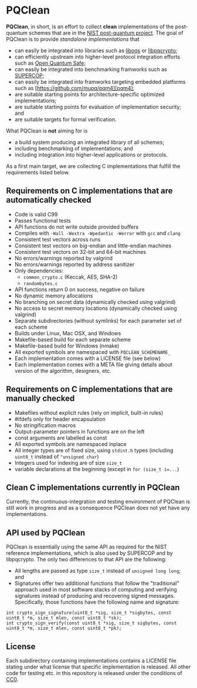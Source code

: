 # PQClean

**PQClean**, in short, is an effort to collect **clean** implementations of the post-quantum
schemes that are in the 
[NIST post-quantum project](https://csrc.nist.gov/projects/post-quantum-cryptography).
The goal of PQClean is to provide *standalone implementations* that 
* can easily be integrated into libraries such as [liboqs](https://openquantumsafe.org/#liboqs) or [libpqcrypto](https://libpqcrypto.org/);
* can efficiently upstream into higher-level protocol integration efforts such as [Open Quantum Safe](https://openquantumsafe.org/#integrations);
* can easily be integrated into benchmarking framworks such as [SUPERCOP](https://bench.cr.yp.to/supercop.shtml);
* can easily be integrated into framworks targeting embedded platforms such as [https://github.com/mupq/pqm4][pqm4];
* are suitable starting points for architecture-specific optimized implementations;
* are suitable starting points for evaluation of implementation security; and
* are suitable targets for formal verification.

What PQClean is **not** aiming for is
* a build system producing an integrated library of all schemes;
* including benchmarking of implementations; and
* including integration into higher-level applications or protocols.

As a first main target, we are collecting C implementations that fulfill the requirements
listed below. 

## Requirements on C implementations that are automatically checked

* Code is valid C99
* Passes functional tests
* API functions do not write outside provided buffers
* Compiles with `-Wall -Wextra -Wpedantic -Werror` with `gcc` and `clang`
* Consistent test vectors across runs
* Consistent test vectors on big-endian and little-endian machines
* Consistent test vectors on 32-bit and 64-bit machines
* No errors/warnings reported by valgrind
* No errors/warnings reported by address sanitizer
* Only dependencies:
  * `common_crypto.c` (Keccak, AES, SHA-2)
  * `randombytes.c`
* API functions return 0 on success, negative on failure
* No dynamic memory allocations
* No branching on secret data (dynamically checked using valgrind)
* No access to secret memory locations (dynamically checked using valgrind)
* Separate subdirectories (without symlinks) for each parameter set of each scheme
* Builds under Linux, Mac OSX, and Windows
* Makefile-based build for each separate scheme
* Makefile-based build for Windows (nmake)
* All exported symbols are namespaced with `PQCLEAN_SCHEMENAME_`
* Each implementation comes with a LICENSE file (see below)
* Each implementation comes with a META file giving details about version of the algorithm, designers, etc.


## Requirements on C implementations that are manually checked

* Makefiles without explicit rules (rely on implicit, built-in rules)
* #ifdefs only for header encapsulation
* No stringification macros
* Output-parameter pointers in functions are on the left
* const arguments are labelled as const
* All exported symbols are namespaced inplace
* All integer types are of fixed size, using `stdint.h` types (including `uint8_t` instead of `"unsigned char`)
* Integers used for indexing are of size `size_t`
* variable declarations at the beginning (except in `for (size_t i=...`)


## Clean C implementations currently in PQClean

Currently, the continuous-integration and testing environment of PQClean is still work in progress 
and as a consequence PQClean does not yet have any implementations.

<!--
 Currently, PQClean includes clean C implementations of the following KEMs:

 * [Kyber-512](https://pq-crystals.org/kyber/)
 * [Kyber-768](https://pq-crystals.org/kyber/)
 * [Kyber-1024](https://pq-crystals.org/kyber/)

 Currently, PQClean includes clean C implementations of the following signature schemes:

 * [Dilithium-III](https://pq-crystals.org/dilithium/)
-->

## API used by PQClean

PQClean is essentially using the same API as required for the NIST reference implementations, 
which is also used by SUPERCOP and by libpqcrypto. The only two differences to that API are
the following:
* All lengths are passed as type `size_t` instead of `unsigned long long`; and
* Signatures offer two additional functions that follow the "traditional" approach used
in most software stacks of computing and verifying signatures instead of producing and
recovering signed messages. Specifically, those functions have the following name and signature:

```
int crypto_sign_signature(uint8_t *sig, size_t *sigbytes, const uint8_t *m, size_t mlen, const uint8_t *sk);
int crypto_sign_verify(const uint8_t *sig, size_t sigbytes, const uint8_t *m, size_t mlen, const uint8_t *pk);
```

## License

Each subdirectory containing implementations contains a LICENSE file stating under what license
that specific implementation is released. All other code for testing etc. in this repository
is released under the conditions of [CC0](http://creativecommons.org/publicdomain/zero/1.0/).

